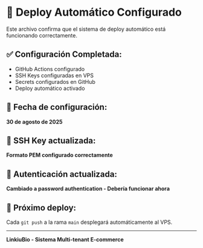 # 🚀 Deploy Automático Configurado

Este archivo confirma que el sistema de deploy automático está funcionando correctamente.

## ✅ Configuración Completada:
- GitHub Actions configurado
- SSH Keys configuradas en VPS
- Secrets configurados en GitHub
- Deploy automático activado

## 📅 Fecha de configuración:
**30 de agosto de 2025**

## 🔧 SSH Key actualizada:
**Formato PEM configurado correctamente**

## 🔑 Autenticación actualizada:
**Cambiado a password authentication - Debería funcionar ahora**

## 🔄 Próximo deploy:
Cada `git push` a la rama `main` desplegará automáticamente al VPS.

---
**LinkiuBio - Sistema Multi-tenant E-commerce**